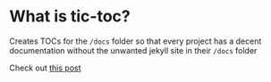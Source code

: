 # What is tic-toc?

Creates TOCs for the `/docs` folder so that every project has a decent documentation without the unwanted jekyll site in their `/docs` folder

Check out [this post](https://github.com/blog/2233-publish-your-project-documentation-with-github-pages)
